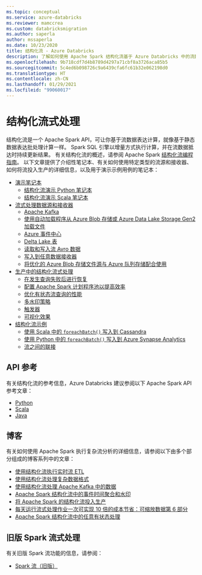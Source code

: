 ```yaml
---
ms.topic: conceptual
ms.service: azure-databricks
ms.reviewer: mamccrea
ms.custom: databricksmigration
ms.author: saperla
author: mssaperla
ms.date: 10/23/2020
title: 结构化流 - Azure Databricks
description: 了解如何使用 Apache Spark 结构化流基于 Azure Databricks 中的流数据表达计算。
ms.openlocfilehash: 9b718cdf7d4b8789d4297a71cbf8a3726aca85b5
ms.sourcegitcommit: 5c4ed6b098726c9a6439cfa6fc61b32e062198d0
ms.translationtype: HT
ms.contentlocale: zh-CN
ms.lasthandoff: 01/29/2021
ms.locfileid: "99060017"
---
```

# <a name="structured-streaming"></a>结构化流式处理

结构化流是一个 Apache Spark API，可让你基于流数据表达计算，就像基于静态数据表达批处理计算一样。 Spark SQL 引擎以增量方式执行计算，并在流数据抵达时持续更新结果。 有关结构化流的概述，请参阅 Apache Spark [结构化流编程指南](https://spark.apache.org/docs/latest/structured-streaming-programming-guide.html)。
以下文章提供了介绍性笔记本、有关如何使用特定类型的流源和接收器、如何将流投入生产的详细信息，以及用于演示示例用例的笔记本：

* [演示笔记本](demo-notebooks.md)
  * [结构化流演示 Python 笔记本](demo-notebooks.md#structured-streaming-demo-python-notebook)
  * [结构化流演示 Scala 笔记本](demo-notebooks.md#structured-streaming-demo-scala-notebook)
* [流式处理数据源和接收器](data-sources.md)
  * [Apache Kafka](kafka.md)
  * [使用自动加载程序从 Azure Blob 存储或 Azure Data Lake Storage Gen2 加载文件](auto-loader.md)
  * [Azure 事件中心](streaming-event-hubs.md)
  * [Delta Lake 表](delta.md)
  * [读取和写入流 Avro 数据](avro-dataframe.md)
  * [写入到任意数据接收器](foreach.md)
  * [将优化的 Azure Blob 存储文件源与 Azure 队列存储配合使用](aqs.md)
* [生产中的结构化流式处理](production.md)
  * [在发生查询失败后进行恢复](production.md#recover-from-query-failures)
  * [配置 Apache Spark 计划程序池以提高效率](production.md#configure-apache-spark-scheduler-pools-for-efficiency)
  * [优化有状态流查询的性能](production.md#optimize-performance-of-stateful-streaming-queries)
  * [多水印策略](production.md#multiple-watermark-policy)
  * [触发器](production.md#triggers)
  * [可视化效果](production.md#visualizations)
* [结构化流示例](examples.md)
  * [使用 Scala 中的 ``foreachBatch()`` 写入到 Cassandra](examples.md#write-to-cassandra-using-foreachbatch-in-scala)
  * [使用 Python 中的 ``foreachBatch()`` 写入到 Azure Synapse Analytics](examples.md#write-to-azure-synapse-analytics-using-foreachbatch-in-python)
  * [流之间的联接](examples.md#stream-stream-joins)

## <a name="api-reference"></a>API 参考

有关结构化流的参考信息，Azure Databricks 建议参阅以下 Apache Spark API 参考文章：

* [Python](https://spark.apache.org/docs/latest/api/python/pyspark.sql.html#module-pyspark.sql.streaming)
* [Scala](https://spark.apache.org/docs/latest/api/scala/index.html#org.apache.spark.sql.streaming.package)
* [Java](https://spark.apache.org/docs/latest/api/java/org/apache/spark/sql/streaming/package-summary.html)

## <a name="blogs"></a>博客

有关如何使用 Apache Spark 执行复杂流分析的详细信息，请参阅以下由多个部分组成的博客系列中的文章：

* [使用结构化流执行实时流 ETL](https://databricks.com/blog/2017/01/19/real-time-streaming-etl-structured-streaming-apache-spark-2-1.html)
* [使用结构化流处理复杂数据格式](https://databricks.com/blog/2017/02/23/working-complex-data-formats-structured-streaming-apache-spark-2-1.html)
* [使用结构化流处理 Apache Kafka 中的数据](https://databricks.com/blog/2017/04/26/processing-data-in-apache-kafka-with-structured-streaming-in-apache-spark-2-2.html)
* [Apache Spark 结构化流中的事件时间聚合和水印](https://databricks.com/blog/2017/05/08/event-time-aggregation-watermarking-apache-sparks-structured-streaming.html)
* [将 Apache Spark 的结构化流投入生产](https://databricks.com/blog/2017/05/18/taking-apache-sparks-structured-structured-streaming-to-production.html)
* [每天运行流式处理作业一次可实现 10 倍的成本节省：可缩放数据第 6 部分](https://databricks.com/blog/2017/05/22/running-streaming-jobs-day-10x-cost-savings.html)
* [Apache Spark 结构化流中的任意有状态处理](https://databricks.com/blog/2017/10/17/arbitrary-stateful-processing-in-apache-sparks-structured-streaming.html)

## <a name="legacy-spark-streaming"></a>旧版 Spark 流式处理

有关旧版 Spark 流功能的信息，请参阅：

* [Spark 流（旧版）](../rdd-streaming/index.md)